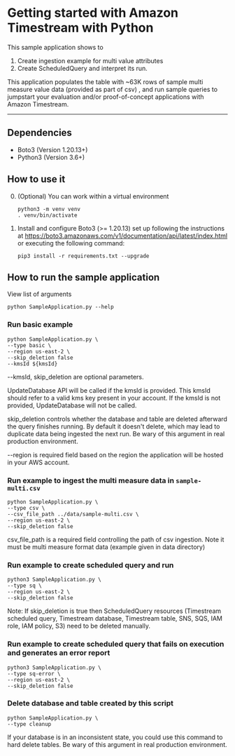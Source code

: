 # Getting started with Amazon Timestream with Python

This sample application shows to
1. Create ingestion example for multi value attributes
2. Create ScheduledQuery  and interpret its run.

This application populates the table with ~63K rows of sample  multi measure value data (provided as part of csv) , and run sample queries to jumpstart your evaluation and/or proof-of-concept applications with Amazon Timestream.

----

## Dependencies
- Boto3 (Version 1.20.13+)
- Python3 (Version 3.6+)

## How to use it

0. (Optional) You can work within a virtual environment
    ```
    python3 -m venv venv
    . venv/bin/activate
    ```

1. Install and configure Boto3 (>= 1.20.13) set up following the instructions at https://boto3.amazonaws.com/v1/documentation/api/latest/index.html or executing the following command:
   ```
   pip3 install -r requirements.txt --upgrade
   ```


## How to run the sample application

View list of arguments
```
python SampleApplication.py --help
```

### Run basic example
```
python SampleApplication.py \
--type basic \
--region us-east-2 \
--skip_deletion false
--kmsId ${kmsId}
```

--kmsId, skip_deletion are optional parameters.

UpdateDatabase API will be called if the kmsId is provided. This kmsId should refer to a valid kms key present in your account. If the kmsId is not provided, UpdateDatabase will not be called.

skip_deletion controls whether the database and table are deleted afterward the query finishes running. By default it doesn't delete, which may lead to duplicate data being ingested the next run. Be wary of this argument in real production environment.

--region is required field based on the region the application will be hosted in your AWS account.

### Run example to ingest the multi measure data in `sample-multi.csv`
```
python SampleApplication.py \
--type csv \
--csv_file_path ../data/sample-multi.csv \
--region us-east-2 \
--skip_deletion false
```

csv_file_path is a required field controlling the path of csv ingestion. Note it must be multi measure format data (example given in data directory) 

### Run example to create scheduled query and run
```
python3 SampleApplication.py \
--type sq \
--region us-east-2 \
--skip_deletion false
```
Note: If skip_deletion is true then ScheduledQuery resources (Timestream scheduled query, Timestream database, Timestream table, SNS, SQS, IAM role, IAM policy, S3) need to be deleted manually.

### Run example to create scheduled query that fails on execution and generates an error report
```
python3 SampleApplication.py \
--type sq-error \
--region us-east-2 \
--skip_deletion false
```

### Delete database and table created by this script
```
python SampleApplication.py \
--type cleanup
```
If your database is in an inconsistent state, you could use this command to hard delete tables. Be wary of this argument in real production environment.
